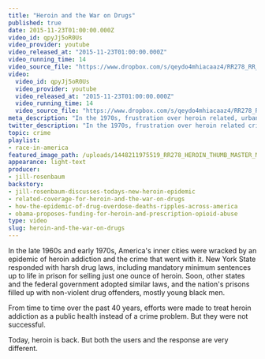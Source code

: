 ```yaml
---
title: "Heroin and the War on Drugs"
published: true
date: 2015-11-23T01:00:00.000Z
video_id: qpyJj5oR0Us
video_provider: youtube
video_released_at: "2015-11-23T01:00:00.000Z"
video_running_time: 14
video_source_file: "https://www.dropbox.com/s/qeydo4mhiacaaz4/RR278_RR_MASTER_11_20_2015_HEROIN-H264_1080p.mov?dl=0"
video:
  video_id: qpyJj5oR0Us
  video_provider: youtube
  video_released_at: "2015-11-23T01:00:00.000Z"
  video_running_time: 14
  video_source_file: "https://www.dropbox.com/s/qeydo4mhiacaaz4/RR278_RR_MASTER_11_20_2015_HEROIN-H264_1080p.mov?dl=0"
meta_description: "In the 1970s, frustration over heroin related, urban crime led to the War on Drugs. Today, heroin is back. But the users, and the response, are very different. "
twitter_description: "In the 1970s, frustration over heroin related crime led to the War on Drugs. Today, heroin is back. "
topic: crime
playlist:
- race-in-america
featured_image_path: /uploads/1448211975519_RR278_HEROIN_THUMB_MASTER_MAGNUM_NYC63855_CROP_2.jpg
appearance: light-text
producer:
- jill-rosenbaum
backstory:
- jill-rosenbaum-discusses-todays-new-heroin-epidemic
- related-coverage-for-heroin-and-the-war-on-drugs
- how-the-epidemic-of-drug-overdose-deaths-ripples-across-america
- obama-proposes-funding-for-heroin-and-prescription-opioid-abuse
type: video
slug: heroin-and-the-war-on-drugs
---
```


In the late 1960s and early 1970s, America's inner cities were wracked by an epidemic of heroin addiction and the crime that went with it. New York State responded with harsh drug laws, including mandatory minimum sentences up to life in prison for selling just one ounce of heroin. Soon, other states and the federal government adopted similar laws, and the nation's prisons filled up with non-violent drug offenders, mostly young black men.

From time to time over the past 40 years, efforts were made to treat heroin addiction as a public health instead of a crime problem. But they were not successful.

Today, heroin is back. But both the users and the response are very different.

